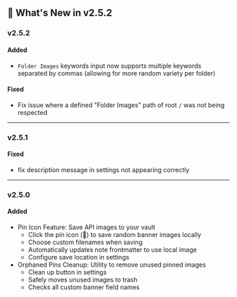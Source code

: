 ## 🎉 What's New in v2.5.2

### v2.5.2  
#### Added
- `Folder Images` keywords input now supports multiple keywords separated by commas (allowing for more random variety per folder)

#### Fixed
- Fix issue where a defined "Folder Images" path of root `/` was not being respected

---

### v2.5.1
#### Fixed
- fix description message in settings not appearing correctly

---

### v2.5.0
#### Added
- Pin Icon Feature: Save API images to your vault
  - Click the pin icon (📌) to save random banner images locally
  - Choose custom filenames when saving
  - Automatically updates note frontmatter to use local image
  - Configure save location in settings
- Orphaned Pins Cleanup: Utility to remove unused pinned images
  - Clean up button in settings
  - Safely moves unused images to trash
  - Checks all custom banner field names
